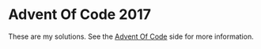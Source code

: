 Advent Of Code 2017
===================

These are my solutions. See the [Advent Of Code](http://adventofcode.com/) side for more information.
